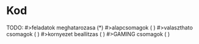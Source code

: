 # Kod
TODO:
  #>feladatok meghatarozasa (*)
  #>alapcsomagok ( )
  #>valaszthato csomagok ( )
  #>kornyezet beallitzas ( )
  #>GAMING csomagok ( )